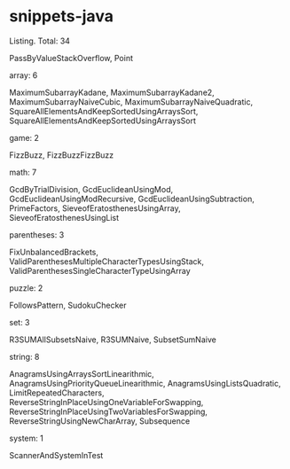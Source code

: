 snippets-java
=============

Listing. Total: 34


PassByValueStackOverflow, Point


array: 6

MaximumSubarrayKadane, MaximumSubarrayKadane2, MaximumSubarrayNaiveCubic, MaximumSubarrayNaiveQuadratic, 
SquareAllElementsAndKeepSortedUsingArraysSort, SquareAllElementsAndKeepSortedUsingArraysSort


game: 2

FizzBuzz, FizzBuzzFizzBuzz


math: 7

GcdByTrialDivision, GcdEuclideanUsingMod, GcdEuclideanUsingModRecursive, GcdEuclideanUsingSubtraction, 
PrimeFactors, SieveofEratosthenesUsingArray, SieveofEratosthenesUsingList


parentheses: 3

FixUnbalancedBrackets, ValidParenthesesMultipleCharacterTypesUsingStack, ValidParenthesesSingleCharacterTypeUsingArray


puzzle: 2

FollowsPattern, SudokuChecker


set: 3

R3SUMAllSubsetsNaive, R3SUMNaive, SubsetSumNaive


string: 8

AnagramsUsingArraysSortLinearithmic, AnagramsUsingPriorityQueueLinearithmic, AnagramsUsingListsQuadratic, LimitRepeatedCharacters, 
ReverseStringInPlaceUsingOneVariableForSwapping, ReverseStringInPlaceUsingTwoVariablesForSwapping, 
ReverseStringUsingNewCharArray, Subsequence


system: 1

ScannerAndSystemInTest



